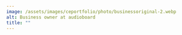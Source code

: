 ```yaml
---
image: /assets/images/ceportfolio/photo/businessoriginal-2.webp
alt: Business owner at audioboard
title: ""
---
```

